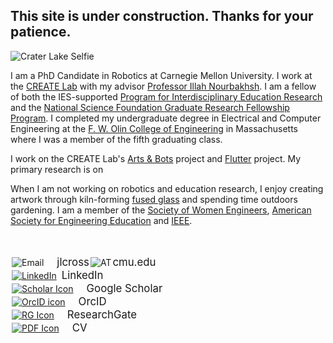 ## [](#header-2) This site is under construction. Thanks for your patience.

![Crater Lake Selfie](jenncross.github.io/images/DSC_0490.jpg)

I am a PhD Candidate in Robotics at Carnegie Mellon University. I work at the [CREATE Lab](http://www.cmucreatelab.org) with my advisor [Professor Illah Nourbakhsh](http://www.cs.cmu.edu/~illah/). I am a fellow of both the IES-supported [Program for Interdisciplinary Education Research](http://www.cmu.edu/pier/) and the [National Science Foundation Graduate Research Fellowship Program](https://www.nsfgrfp.org/). I completed my undergraduate degree in Electrical and Computer Engineering at the [F. W. Olin College of Engineering](http://olin.edu/) in Massachusetts where I was a member of the fifth graduating class. 

I work on the CREATE Lab's [Arts & Bots](http://www.cmucreatelab.org/projects/Arts_&_Bots) project and [Flutter](http://www.cmucreatelab.org/projects/Flutter) project. My primary research is on

When I am not working on robotics and education research, I enjoy creating artwork through kiln-forming [fused glass](http://jenncross.github.io/activities) and spending time outdoors gardening. I am a member of the [Society of Women Engineers](http://societyofwomenengineers.swe.org/), [American Society for Engineering Education](https://www.asee.org/) and [IEEE](https://www.ieee.org/).

<br>
<br>

<div><img style="vertical-align:middle;margin:2px 21px 2px 2px;" src="jenncross.github.io/images/icons/drafts-evelope-button.png" alt="Email"><span style="display: inline-block;vertical-align: middle;font-size:larger;"> jlcross </span><img style="vertical-align:middle;margin:2px 2px 2px 2px;" src="jenncross.github.io/images/icons/emailsymbol.png" alt="AT"><span style="display: inline-block;vertical-align: middle;font-size:larger;">  cmu.edu</span></div>

<div><a href="https://www.linkedin.com/in/jenncross"><img style="vertical-align:middle;margin:2px 8px 2px 2px;" src="jenncross.github.io/images/icons/In-Black-34px-TM.png" alt="LinkedIn"><span style="display:inline-block;vertical-align: middle;font-size:larger;">LinkedIn</span></a></div>

<div><a href="https://scholar.google.com/citations?user=eu0Cw5QAAAAJ"><img style="vertical-align:middle;margin:2px 21px 2px 2px;" src="jenncross.github.io/images/icons/gscholar.png" alt="Scholar Icon"><span style="display:inline-block;vertical-align: middle;font-size:larger;">Google Scholar</span></a></div>

<div><a href="https://orcid.org/0000-0002-1201-2901"><img style="vertical-align:middle;margin:2px 21px 2px 2px;" src="jenncross.github.io/images/icons/ID_symbol_B-W_32x32.png" alt="OrcID icon"><span style="display:inline-block;vertical-align: middle;font-size:larger;">OrcID</span></a></div>

<div><a href="https://www.researchgate.net/profile/Jennifer_Cross9"><img style="vertical-align:middle;margin:2px 21px 2px 2px;" src="jenncross.github.io/images/icons/rgate.png" alt="RG Icon"><span style="display:inline-block;vertical-align: middle;font-size:larger;">ResearchGate</span></a></div>

<div><a href=""><img style="vertical-align:middle;margin:2px 21px 2px 2px;" src="jenncross.github.io/images/icons/google-drive-pdf-file.png" alt="PDF Icon"><span style="display:inline-block;vertical-align: middle;font-size:larger;">CV</span></a></div>

<br>
<br>
<br>




